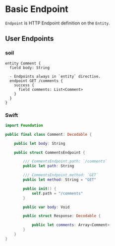 # Basic Endpoint

`Endpoint` is HTTP Endpoint definition on the `Entity`.

## User Endpoints

### soil

```soil
entity Comment {
  field body: String

  - Endpoints always in `entity` directive.
  endpoint GET /comments {
    success {
      field comments: List<Comment>
    }
  }
}
```

### Swift

```swift
import Foundation

public final class Comment: Decodable {

    public let body: String

    public struct CommentsEndpoint {

        /// CommentsEndpoint.path: `/comments`
        public let path: String

        /// CommentsEndpoint.method: `GET`
        public let method: String = "GET"

        public init() {
            self.path = "/comments"
        }

        public var body: Void

        public struct Response: Decodable {

            public let comments: Array<Comment>
        }
    }
}
```
